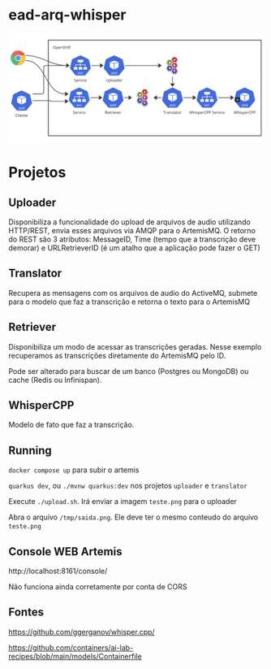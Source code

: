 # ead-arq-whisper

![alt text](image.png)

# Projetos

## Uploader
Disponibiliza a funcionalidade do upload de arquivos de audio utilizando HTTP/REST, envia esses arquivos via AMQP para o ArtemisMQ.
O retorno do REST são 3 atributos: MessageID, Time (tempo que a transcrição deve demorar) e URLRetrieverID (é um atalho que a aplicação pode fazer o GET)

## Translator
Recupera as mensagens com os arquivos de audio do ActiveMQ, submete para o modelo que faz a transcrição e retorna o texto para o ArtemisMQ

## Retriever
Disponibiliza um modo de acessar as transcrições geradas. Nesse exemplo recuperamos as transcrições diretamente do ArtemisMQ pelo ID.

Pode ser alterado para buscar de um banco (Postgres ou MongoDB) ou cache (Redis ou Infinispan).

## WhisperCPP
Modelo de fato que faz a transcrição.


## Running

`docker compose up` para subir o artemis

`quarkus dev`, ou `./mvnw quarkus:dev` nos projetos `uploader` e `translator`

Execute `./upload.sh`. Irá enviar a imagem `teste.png` para o uploader

Abra o arquivo `/tmp/saida.png`. Ele deve ter o mesmo conteudo do arquivo `teste.png`

## Console WEB Artemis
http://localhost:8161/console/

Não funciona ainda corretamente por conta de CORS

## Fontes

https://github.com/ggerganov/whisper.cpp/

https://github.com/containers/ai-lab-recipes/blob/main/models/Containerfile